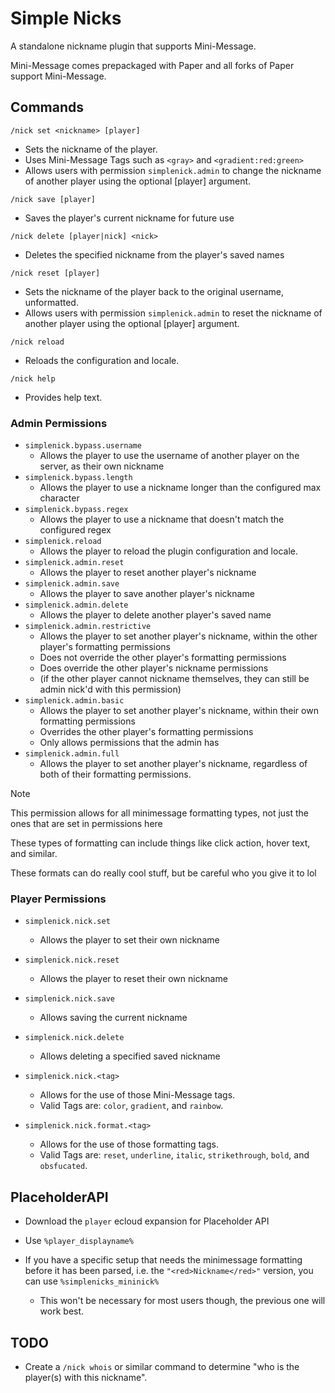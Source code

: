 # Simple Nicks

A standalone nickname plugin that supports Mini-Message.

Mini-Message comes prepackaged with Paper and all forks of Paper support Mini-Message.

## Commands

`/nick set <nickname> [player]`

- Sets the nickname of the player.
- Uses Mini-Message Tags such as `<gray>` and `<gradient:red:green>`
- Allows users with permission `simplenick.admin` to change the nickname of another player using the optional [player] argument.

`/nick save [player]`
- Saves the player's current nickname for future use

`/nick delete [player|nick] <nick>`
- Deletes the specified nickname from the player's saved names

`/nick reset [player]`

- Sets the nickname of the player back to the original username, unformatted.
- Allows users with permission `simplenick.admin` to reset the nickname of another player using the optional [player] argument.

`/nick reload` 

- Reloads the configuration and locale.

`/nick help` 

- Provides help text.

### Admin Permissions

- `simplenick.bypass.username`
  - Allows the player to use the username of another player on the server, as their own nickname
- `simplenick.bypass.length`
  - Allows the player to use a nickname longer than the configured max character
- `simplenick.bypass.regex`
  - Allows the player to use a nickname that doesn't match the configured regex
- `simplenick.reload`
  - Allows the player to reload the plugin configuration and locale.
- `simplenick.admin.reset`
  - Allows the player to reset another player's nickname
- `simplenick.admin.save`
  - Allows the player to save another player's nickname
- `simplenick.admin.delete`
  - Allows the player to delete another player's saved name
- `simplenick.admin.restrictive`
  - Allows the player to set another player's nickname, within the other player's formatting permissions
  - Does not override the other player's formatting permissions
  - Does override the other player's nickname permissions 
  - (if the other player cannot nickname themselves, they can still be admin nick'd with this permission)
- `simplenick.admin.basic`
  - Allows the player to set another player's nickname, within their own formatting permissions
  - Overrides the other player's formatting permissions
  - Only allows permissions that the admin has
- `simplenick.admin.full`
  - Allows the player to set another player's nickname, regardless of both of their formatting permissions.

> [!NOTE]
>
> This permission allows for all minimessage formatting types, not just the ones that are set in permissions here
>
> These types of formatting can include things like click action, hover text, and similar. 
>
> These formats can do really cool stuff, but be careful who you give it to lol

### Player Permissions

- `simplenick.nick.set`
  - Allows the player to set their own nickname

- `simplenick.nick.reset`
  - Allows the player to reset their own nickname

- `simplenick.nick.save`
  - Allows saving the current nickname

- `simplenick.nick.delete`
  - Allows deleting a specified saved nickname

- `simplenick.nick.<tag>`
  - Allows for the use of those Mini-Message tags.
  - Valid Tags are: `color`, `gradient`, and `rainbow`.

- `simplenick.nick.format.<tag>`
  - Allows for the use of those formatting tags.
  - Valid Tags are: `reset`, `underline`, `italic`, `strikethrough`, `bold`, and `obsfucated`.

## PlaceholderAPI
- Download the `player` ecloud expansion for Placeholder API
- Use `%player_displayname%`

- If you have a specific setup that needs the minimessage formatting before it has been parsed, i.e. the `"<red>Nickname</red>"` version, you can use `%simplenicks_mininick%`
  - This won't be necessary for most users though, the previous one will work best.
## TODO
- Create a `/nick whois` or similar command to determine "who is the player(s) with this nickname".
